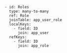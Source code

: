     - id: Roles
      type: many-to-many
      ref: Role
      joinTable: app_user_role
      localKeys:
        - field: ID
          join: app_user
      refKeys:
        - field: ID
          join: app_role

